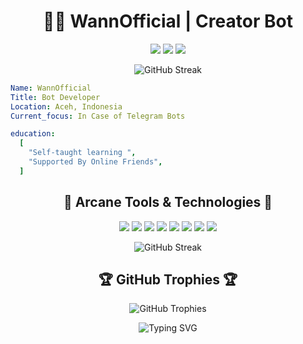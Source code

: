 <div align="center">
  <h1>👨‍💻 WannOfficial | Creator Bot</h1>
</div>

<p align="center">
  <a href = "https://t.me/wannoffc08"><img src="https://img.icons8.com/?size=45&id=63306&format=png&color=000000"/></a>
<a href = "https://www.instagram.com/_wndrzzka"><img src="https://img.icons8.com/fluent/48/000000/instagram-new.png"/></a>
<a href = "https://www.youtube.com/wannoffc"><img src="https://img.icons8.com/color/48/000000/youtube-play.png"/></a>

<div align="center">
  <img src="https://github-readme-streak-stats.herokuapp.com/?user=wndrzzka&theme=radical" alt="GitHub Streak">
</div>

```yaml
Name: WannOfficial
Title: Bot Developer
Location: Aceh, Indonesia
Current_focus: In Case of Telegram Bots

education:
  [
    "Self-taught learning ",
    "Supported By Online Friends",
  ]
```
<h2 align="center">🔮 Arcane Tools & Technologies 🔮</h2>
<p align="center">
  <img src="https://img.shields.io/badge/-JavaScript-F7DF1E?style=for-the-badge&logo=javascript&logoColor=black" />
  <img src="https://img.shields.io/badge/-Python-3776AB?style=for-the-badge&logo=Python&logoColor=white" />
  <img src="https://img.shields.io/badge/-Node.js-339933?style=for-the-badge&logo=Node.js&logoColor=white" />
  <img src="https://img.shields.io/badge/-AWS-232F3E?style=for-the-badge&logo=amazon-aws&logoColor=white" />
  <img src="https://img.shields.io/badge/-Azure-0089D6?style=for-the-badge&logo=microsoft-azure&logoColor=white" />
  <img src="https://img.shields.io/badge/-Git-F05032?style=for-the-badge&logo=git&logoColor=white" />
  <img src="https://img.shields.io/badge/-Heroku-430098?style=for-the-badge&logo=heroku&logoColor=white" />
  <img src="https://img.shields.io/badge/-DigitalOcean-0080FF?style=for-the-badge&logo=digitalocean&logoColor=white" />
</p>
<div align="center">
  <img src="https://github-readme-streak-stats.herokuapp.com/?user=wndrzzka&theme=radical" alt="GitHub Streak">
</div>

<h2 align="center">🏆 GitHub Trophies 🏆</h2>

<div align="center">
  <img src="https://github-profile-trophy.vercel.app/?username=wndrzzka&theme=radical&no-frame=true&no-bg=false&margin-w=4&row=2&column=3" alt="GitHub Trophies">
</div>

<p align="center">
  <img src="https://readme-typing-svg.herokuapp.com?font=Fira+Code&pause=1000&color=7B36F7&center=true&vCenter=true&width=435&lines=Always+coding%2C+always+learning;Turning+coffee+into+code;Debugging+the+world%2C+one+line+at+a+time" alt="Typing SVG" />
</p>

